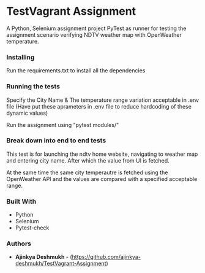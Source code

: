 # TestVagrant Assignment

A Python, Selenium assignment project PyTest as runner for testing the assignment scenario verifying NDTV weather map with OpenWeather temperature.


### Installing

Run the requirements.txt to install all the dependencies


### Running the tests

Specify the City Name & The temperature range variation acceptable in .env file (Have put these aprameters in .env file to reduce hardcoding of these dynamic values)

Run the assignment using "pytest modules/"


### Break down into end to end tests

This test is for launching the ndtv home website, navigating to weather map and entering city name. After which the value from UI is fetched.

At the same time the same city temperautre is fetched using the OpenWeather API and the values are compared with a specified acceptable range.


### Built With

* Python
* Selenium
* Pytest-check


### Authors

* **Ajinkya Deshmukh** - (https://github.com/ajinkya-deshmukh/TestVagrant-Assignment)
